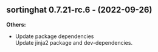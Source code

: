 ## sortinghat 0.7.21-rc.6 - (2022-09-26)

**Others:**

 * Update package dependencies\
   Update jinja2 package and dev-dependencies.

